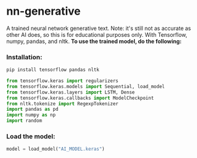 # nn-generative
A trained neural network generative text. Note: it's still not as accurate as other AI does, so this is for educational purposes only. With Tensorflow, numpy, pandas, and nltk. <b>To use the trained model, do the following:</b><br>
### Installation:
```bash
pip install tensorflow pandas nltk
```

```python
from tensorflow.keras import regularizers
from tensorflow.keras.models import Sequential, load_model
from tensorflow.keras.layers import LSTM, Dense
from tensorflow.keras.callbacks import ModelCheckpoint
from nltk.tokenize import RegexpTokenizer
import pandas as pd
import numpy as np
import random
```
### Load the model:
```python
model = load_model("AI_MODEL.keras")
```
